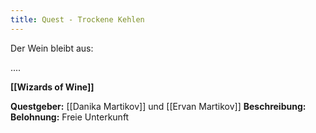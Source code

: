 ```yaml
---
title: Quest - Trockene Kehlen
---
```


Der Wein bleibt aus:

....

**[[Wizards of Wine]]**

**Questgeber:** [[Danika Martikov]] und [[Ervan Martikov]]
**Beschreibung:** 
**Belohnung:** Freie Unterkunft 



